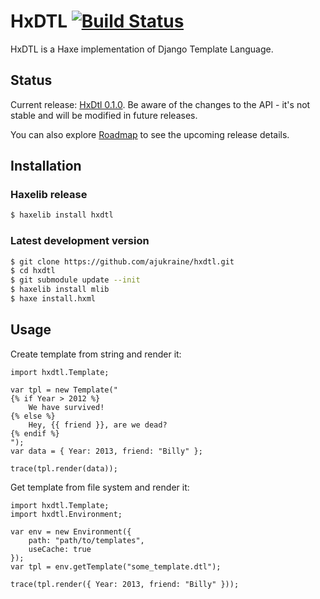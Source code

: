 # HxDTL [![Build Status](https://api.travis-ci.org/ajukraine/hxdtl.png)](https://api.travis-ci.org/ajukraine/hxdtl)

HxDTL is a Haxe implementation of Django Template Language.

## Status
Current release: [HxDtl 0.1.0](https://github.com/ajukraine/hxdtl/wiki/Roadmap#hxdtl-010). Be aware of the changes to the API - it's not stable and will be modified in future releases.

You can also explore [Roadmap][Roadmap] to see the upcoming release details.

## Installation

### Haxelib release
```bash
$ haxelib install hxdtl
```

### Latest development version
```bash
$ git clone https://github.com/ajukraine/hxdtl.git
$ cd hxdtl
$ git submodule update --init
$ haxelib install mlib
$ haxe install.hxml
```

## Usage

Create template from string and render it:

```as3
import hxdtl.Template;

var tpl = new Template("
{% if Year > 2012 %}
	We have survived!
{% else %}
	Hey, {{ friend }}, are we dead?
{% endif %}
");
var data = { Year: 2013, friend: "Billy" };

trace(tpl.render(data));
```

Get template from file system and render it:

```as3
import hxdtl.Template;
import hxdtl.Environment;

var env = new Environment({
	path: "path/to/templates",
	useCache: true
});
var tpl = env.getTemplate("some_template.dtl");

trace(tpl.render({ Year: 2013, friend: "Billy" }));
```

[Roadmap]: https://github.com/ajukraine/hxdtl/wiki/Roadmap
